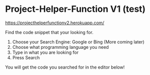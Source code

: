 # Project-Helper-Function V1 (test)

https://projecthelperfunctionv2.herokuapp.com/

Find the code snippet that your looking for.
1. Choose your Search Engine: Google or Bing (More coming later)
2. Choose what programming language you need 
3. Type in what you are looking for
4. Press Search

You will get the code you searched for in the editor below!
